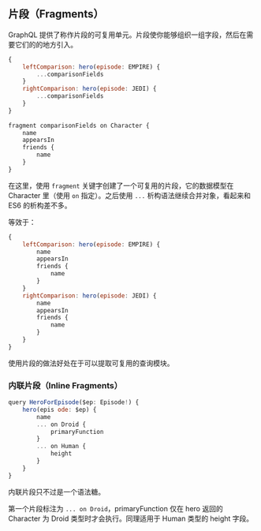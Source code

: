 
## 片段（Fragments）
GraphQL 提供了称作片段的可复用单元。片段使你能够组织一组字段，然后在需要它们的的地方引入。

```js
{
    leftComparison: hero(episode: EMPIRE) {
        ...comparisonFields
    }
    rightComparison: hero(episode: JEDI) {
        ...comparisonFields
    }
}
​
fragment comparisonFields on Character {
    name
    appearsIn
    friends {
        name
    }
}
```

在这里，使用 `fragment` 关键字创建了一个可复用的片段，它的数据模型在 Character 里（使用 `on` 指定）。之后使用 `...` 析构语法继续合并对象，看起来和 ES6 的析构差不多。

等效于：

```js
{
    leftComparison: hero(episode: EMPIRE) {
        name
        appearsIn
        friends {
            name
        }
    }
    rightComparison: hero(episode: JEDI) {
        name
        appearsIn
        friends {
            name
        }
    }
}
```

使用片段的做法好处在于可以提取可复用的查询模块。


### 内联片段（Inline Fragments）

```js
query HeroForEpisode($ep: Episode!) {
    hero(epis ode: $ep) {
        name
        ... on Droid {
            primaryFunction
        }
        ... on Human {
            height
        }
    }
}
```

内联片段只不过是一个语法糖。

第一个片段标注为 `... on Droid`，primaryFunction 仅在 hero 返回的 Character 为 Droid 类型时才会执行。同理适用于 Human 类型的 height 字段。


